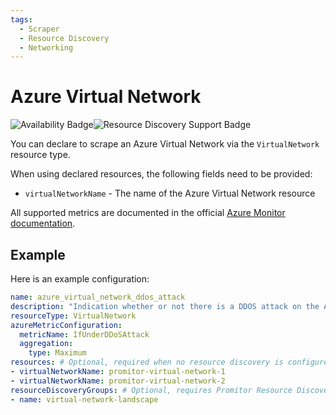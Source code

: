 ```yaml
---
tags:
  - Scraper
  - Resource Discovery
  - Networking
---
```


# Azure Virtual Network

![Availability Badge](https://img.shields.io/badge/Available%20Starting-v2.6-green.svg)![Resource Discovery Support Badge](https://img.shields.io/badge/Support%20for%20Resource%20Discovery-Yes-green.svg)

You can declare to scrape an Azure Virtual Network via the `VirtualNetwork` resource
type.

When using declared resources, the following fields need to be provided:

- `virtualNetworkName` - The name of the Azure Virtual Network resource

All supported metrics are documented in the official [Azure Monitor documentation](https://learn.microsoft.com/en-us/azure/azure-monitor/essentials/metrics-supported#microsoftnetworkvirtualnetworks).

## Example

Here is an example configuration:

```yaml
name: azure_virtual_network_ddos_attack
description: "Indication whether or not there is a DDOS attack on the Azure Virtual Network"
resourceType: VirtualNetwork
azureMetricConfiguration:
  metricName: IfUnderDDoSAttack
  aggregation:
    type: Maximum
resources: # Optional, required when no resource discovery is configured
- virtualNetworkName: promitor-virtual-network-1
- virtualNetworkName: promitor-virtual-network-2
resourceDiscoveryGroups: # Optional, requires Promitor Resource Discovery agent (https://docs.promitor.io/latest/how-it-works#using-resource-discovery)
- name: virtual-network-landscape
```
